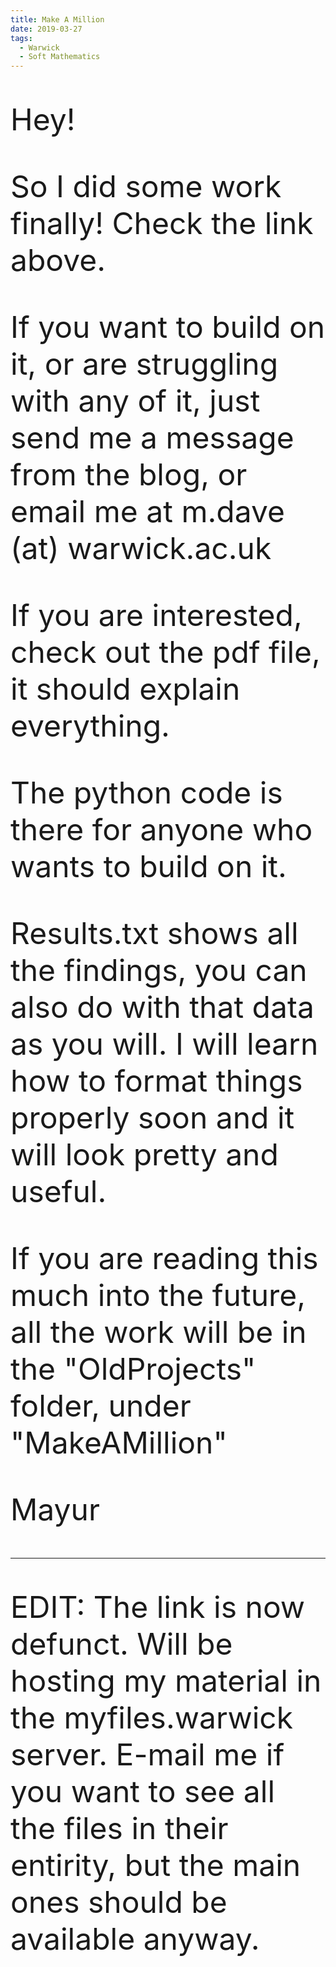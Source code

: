```yaml
---
title: Make A Million
date: 2019-03-27
tags:
  - Warwick
  - Soft Mathematics
---
```


Hey!

So I did some work finally! Check the link above.

If you want to build on it, or are struggling with any of it, just send me a message from the blog, or email me at m.dave (at) warwick.ac.uk

If you are interested, check out the pdf file, it should explain everything.

The python code is there for anyone who wants to build on it.

Results.txt shows all the findings, you can also do with that data as you will. I will learn how to format things properly soon and it will look pretty and useful.

If you are reading this much into the future, all the work will be in the "OldProjects" folder, under "MakeAMillion"

Mayur

---------------------

EDIT: The link is now defunct. Will be hosting my material in the myfiles.warwick server. E-mail me if you want to see all the files in their entirity, but the main ones should be available anyway.

<style>
header {
  padding: 2rem;
}
img {
  display: block;
  margin-left: auto;
  margin-right: auto;
}
p {
  font-size: 3rem
}
</style>